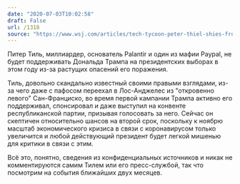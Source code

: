 ```yaml
---
date: "2020-07-03T10:02:58"
draft: False
url: /1318
source: "https://www.wsj.com/articles/tech-tycoon-peter-thiel-shies-from-trump-reelection-campaign-11593730590"
---
```


Питер Тиль, миллиардер, основатель Palantir и один из мафии Paypal, не будет поддерживать Дональда Трампа на президентских выборах в этом году из-за растущих опасений его поражения.

Тиль, довольно скандально известный своими правыми взглядами, из-за чего даже с пафосом переехал в Лос-Анджелес из "откровенно левого" Сан-Франциско, во время первой кампании Трампа активно его поддерживал, спонсировал и даже выступил на конвенте республиканской партии, призывая голосовать за него. Сейчас он скептичен относительно шансов на второй срок, поскольку к ноябрю масштаб экономического кризиса в связи с коронавирусом только увеличится и любой действующий президент будет легкой мишенью для критики в связи с этим.

Всё это, понятно, сведения из конфиденциальных источников и никак не комментируются самим Тилем или его пресс-службой, так что посмотрим на события ближайших двух месяцев.
